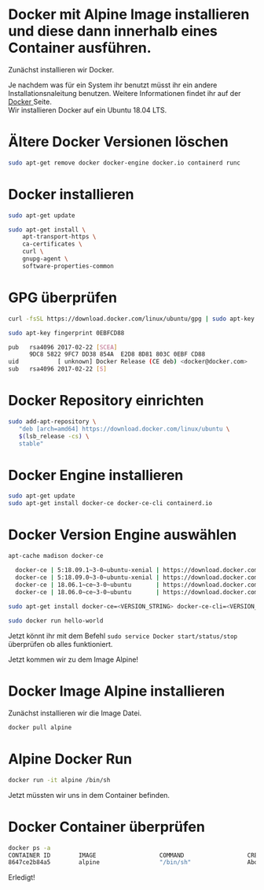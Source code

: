 # Docker mit Alpine Image installieren und diese dann innerhalb eines Container ausführen. <br>

Zunächst installieren wir Docker. <br>

Je nachdem was für ein System ihr benutzt müsst ihr ein andere Installationsnaleitung benutzen. Weitere Informationen findet ihr auf der  <a href="https://docs.docker.com/get-docker/">Docker </a> Seite. <br> 
Wir installieren Docker auf ein Ubuntu 18.04 LTS. <br>

# Ältere Docker Versionen löschen <br>
```bash
sudo apt-get remove docker docker-engine docker.io containerd runc
```

# Docker installieren <br>
```bash
sudo apt-get update

sudo apt-get install \
    apt-transport-https \
    ca-certificates \
    curl \
    gnupg-agent \
    software-properties-common
```

# GPG überprüfen <br>
```bash
curl -fsSL https://download.docker.com/linux/ubuntu/gpg | sudo apt-key add -

sudo apt-key fingerprint 0EBFCD88

pub   rsa4096 2017-02-22 [SCEA]
      9DC8 5822 9FC7 DD38 854A  E2D8 8D81 803C 0EBF CD88
uid           [ unknown] Docker Release (CE deb) <docker@docker.com>
sub   rsa4096 2017-02-22 [S]
```

# Docker Repository einrichten <br>
```bash
sudo add-apt-repository \
   "deb [arch=amd64] https://download.docker.com/linux/ubuntu \
   $(lsb_release -cs) \
   stable"
```

# Docker Engine installieren <br>
```bash
sudo apt-get update
sudo apt-get install docker-ce docker-ce-cli containerd.io
```

# Docker Version Engine auswählen <br>
```bash
apt-cache madison docker-ce

  docker-ce | 5:18.09.1~3-0~ubuntu-xenial | https://download.docker.com/linux/ubuntu  xenial/stable amd64 Packages
  docker-ce | 5:18.09.0~3-0~ubuntu-xenial | https://download.docker.com/linux/ubuntu  xenial/stable amd64 Packages
  docker-ce | 18.06.1~ce~3-0~ubuntu       | https://download.docker.com/linux/ubuntu  xenial/stable amd64 Packages
  docker-ce | 18.06.0~ce~3-0~ubuntu       | https://download.docker.com/linux/ubuntu  xenial/stable amd64 Packages
  
sudo apt-get install docker-ce=<VERSION_STRING> docker-ce-cli=<VERSION_STRING> containerd.io

sudo docker run hello-world
```

Jetzt könnt ihr mit dem Befehl ```sudo service Docker start/status/stop``` überprüfen ob alles funktioniert. <br>

Jetzt kommen wir zu dem Image Alpine! <br>

# Docker Image Alpine installieren <br>

Zunächst installieren wir die Image Datei. <br>
```bash 
docker pull alpine
```

# Alpine Docker Run <br>
```bash
docker run -it alpine /bin/sh
```
Jetzt müssten wir uns in dem Container befinden. <br>

# Docker Container überprüfen  <br>
```bash
docker ps -a
CONTAINER ID        IMAGE                  COMMAND                  CREATED              STATUS                        PORTS                                           NAMES
8647ce2b84a5        alpine                 "/bin/sh"                About a minute ago   Up About a minute                                                             elegant_rosalind
```
Erledigt! <br>
